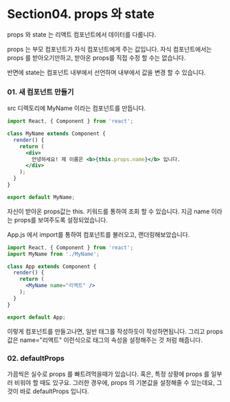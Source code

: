 # Section04. props 와 state



props 와 state 는 리액트 컴포넌트에서 데이터를 다룹니다.

props 는 부모 컴포넌트가 자식 컴포넌트에게 주는 값입니다. 자식 컴포넌트에서는 props 를 받아오기만하고, 받아온 props를 직접 수정 할 수는 없습니다.

반면에 state는 컴포넌트 내부에서 선언하며 내부에서 값을 변경 할 수 있습니다.



### 01. 새 컴포넌트 만들기

src 디렉토리에 MyName 이라는 컴포넌트를 만듭니다.

```jsx
import React, { Component } from 'react';

class MyName extends Component {
  render() {
    return (
      <div>
        안녕하세요! 제 이름은 <b>{this.props.name}</b> 입니다.
      </div>
    );
  }
}

export default MyName;
```

자신이 받아온 props값는 this. 키워드를 통하여 조회 할 수 있습니다.
지금 name 이라는 props를 보여주도록 설정되었습니다.

App.js 에서 import를 통하여 컴포넌트를 불러오고, 랜더링해보았습니다.

```jsx
import React, { Component } from 'react';
import MyName from './MyName';

class App extends Component {
  render() {
    return (
      <MyName name="리액트" />
    );
  }
}

export default App;
```

이렇게 컴포넌트를 만들고나면, 일반 태그를 작성하듯이 작성하면됩니다. 그리고 props값은 name="리액트" 이런식으로 태그의 속성을 설정해주는 것 처럼 해줍니다.



### 02. defaultProps

가끔씩은 실수로 props 를 빠트려먹을때가 있습니다. 혹은, 특정 상황에 props 를 일부러 비워야 할 때도 있구요. 그러한 경우에, props 의 기본값을 설정해줄 수 있는데요, 그것이 바로 defaultProps 입니다.
